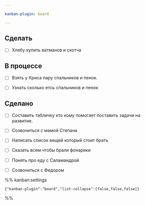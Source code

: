 ```yaml
---

kanban-plugin: board

---
```


## Сделать

- [ ] Хлебу купить ватманов и скотча


## В процессе

- [ ] Взять у Криса пару спальников и пенок.
- [ ] Узнать сколько етсь спальников и пенок


## Сделано

- [ ] Составить табличку кто кому помогает поставить задачи на развитие.
- [ ] Созвониться с мамой Степана
- [ ] Написать список вещей который стоит брать
- [ ] Сказать всем чтобы брали фонарики
- [ ] Понять про еду с Саламандрой
- [ ] Созвониться с Федором




%% kanban:settings
```
{"kanban-plugin":"board","list-collapse":[false,false,false]}
```
%%
